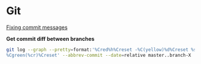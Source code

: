 # Git

[Fixing commit messages](https://gist.github.com/billyxs/435bc1db0eac9eac722705a490192cb6)

**Get commit diff between branches**
```bash
git log --graph --pretty=format:'%Cred%h%Creset -%C(yellow)%d%Creset %s
%Cgreen(%cr)%Creset' --abbrev-commit --date=relative master..branch-X
```

